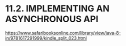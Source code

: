 # 11.2. IMPLEMENTING AN ASYNCHRONOUS API

https://www.safaribooksonline.com/library/view/java-8-in/9781617291999/kindle_split_023.html
